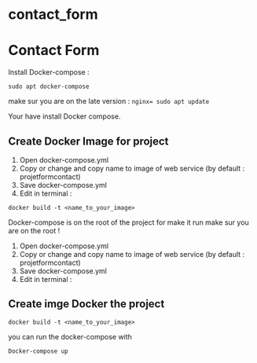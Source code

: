 # contact_form
# Contact Form


Install Docker-compose : 
```nginx=
sudo apt docker-compose
```
make sur you are on the late version :
```nginx= sudo apt update ```

Your have install Docker compose.

##  Create Docker Image for project

1. Open docker-compose.yml
2. Copy or change and copy name to image of web service (by default : projetformcontact)
3. Save docker-compose.yml
4. Edit in terminal :

```nginx
docker build -t <name_to_your_image>
```


Docker-compose is on the root of the project for make it run make sur you are on the root !

1. Open docker-compose.yml
2. Copy or change and copy name to image of web service (by default : projetformcontact)
3. Save docker-compose.yml
4. Edit in terminal :


## Create imge Docker the project
```nginx
docker build -t <name_to_your_image>
```


you can run the docker-compose with 
```nginx= 
Docker-compose up 
```

